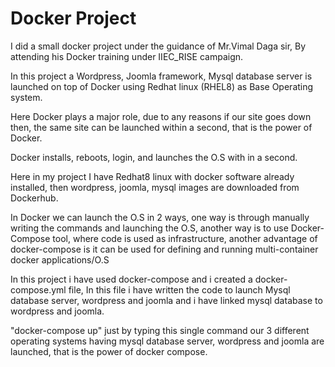 # Docker Project

I did a small docker project under the guidance of Mr.Vimal Daga sir, By attending his Docker training under IIEC_RISE campaign.

In this project a Wordpress, Joomla framework, Mysql database server is launched on top of Docker using Redhat linux (RHEL8) as Base Operating system.

Here Docker plays a major role, due to any reasons if our site goes down then, the same site can be launched within a second, that is the power of Docker. 

Docker installs, reboots, login, and launches the O.S with in a second.

Here in my project I have Redhat8 linux with docker software already installed, then wordpress, joomla, mysql images are downloaded from Dockerhub.

In Docker we can launch the O.S in 2 ways, one way is through manually writing the commands and launching the O.S, another way is to use Docker-Compose tool, where code is used as infrastructure, another advantage of docker-compose is it can be used for defining and running multi-container docker applications/O.S

In this project i have used docker-compose and i created a docker-compose.yml file, In this file i have written the code to launch Mysql database server, wordpress and joomla and i have linked mysql database to wordpress and joomla.

"docker-compose up" just by typing this single command our 3 different operating systems having mysql database server, wordpress and joomla are launched, that is the power of docker compose. 
